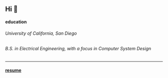 ## Hi 👋

#### education

###### University of California, San Diego

###### B.S. in Electrical Engineering, with a focus in Computer System Design

<hr/>

#### [resume](https://resume.gsdev.sh/)
